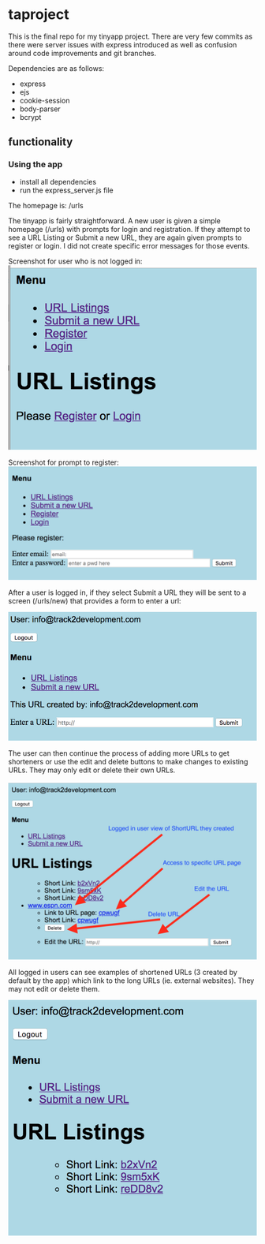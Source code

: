 # taproject
This is the final repo for my tinyapp project.  There are very few commits as there were server issues with express introduced as well as confusion around code improvements and git branches.

Dependencies are as follows:
- express
- ejs
- cookie-session
- body-parser
- bcrypt

## functionality

### Using the app
- install all dependencies
- run the express_server.js file

The homepage is:  /urls


The tinyapp is fairly straightforward.  A new user is given a simple homepage (/urls) with prompts for login and registration. If they attempt to see a URL Listing or Submit a new URL, they are again given prompts to register or login.  I did not create specific error messages for those events.

Screenshot for user who is not logged in:
![alt text](screenshots/homepagenotloggedin.png "homepage for user not logged in")

Screenshot for prompt to register:
![alt text](screenshots/registrationscreen.png "prompt to register")

After a user is logged in, if they select Submit a URL they will be sent to a screen (/urls/new) that provides a form to enter a url:

![alt text](screenshots/submitaurl.png "submit a URL")

The user can then continue the process of adding more URLs to get shorteners or use the edit and delete buttons to make changes to existing URLs.  They may only edit or delete their own URLs.

![alt text](screenshots/loggedinuserview.png "Logged in user with delete and edit buttons")

All logged in users can see examples of shortened URLs (3 created by default by the app) which link to the long URLs (ie. external websites).  They may not edit or delete them.

![alt text](screenshots/loggedinurllist.png "Logged in user URL list")

